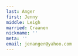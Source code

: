 ```yaml
---
last: Anger
first: Jenny
middle: Leigh
married: Craanen
nickname: ''
meta: ''
email: jenanger@yahoo.com
---
```


